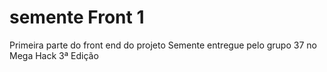 # semente Front 1

Primeira parte do front end do projeto Semente entregue pelo grupo 37 no Mega Hack 3ª Edição
